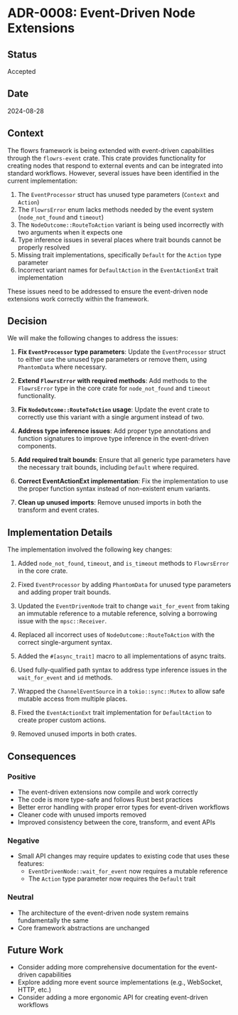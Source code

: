 # ADR-0008: Event-Driven Node Extensions

## Status

Accepted

## Date

2024-08-28

## Context

The flowrs framework is being extended with event-driven capabilities through the `flowrs-event` crate. This crate provides functionality for creating nodes that respond to external events and can be integrated into standard workflows. However, several issues have been identified in the current implementation:

1. The `EventProcessor` struct has unused type parameters (`Context` and `Action`)
2. The `FlowrsError` enum lacks methods needed by the event system (`node_not_found` and `timeout`)
3. The `NodeOutcome::RouteToAction` variant is being used incorrectly with two arguments when it expects one
4. Type inference issues in several places where trait bounds cannot be properly resolved
5. Missing trait implementations, specifically `Default` for the `Action` type parameter
6. Incorrect variant names for `DefaultAction` in the `EventActionExt` trait implementation

These issues need to be addressed to ensure the event-driven node extensions work correctly within the framework.

## Decision

We will make the following changes to address the issues:

1. **Fix `EventProcessor` type parameters**: Update the `EventProcessor` struct to either use the unused type parameters or remove them, using `PhantomData` where necessary.

2. **Extend `FlowrsError` with required methods**: Add methods to the `FlowrsError` type in the core crate for `node_not_found` and `timeout` functionality.

3. **Fix `NodeOutcome::RouteToAction` usage**: Update the event crate to correctly use this variant with a single argument instead of two.

4. **Address type inference issues**: Add proper type annotations and function signatures to improve type inference in the event-driven components.

5. **Add required trait bounds**: Ensure that all generic type parameters have the necessary trait bounds, including `Default` where required.

6. **Correct EventActionExt implementation**: Fix the implementation to use the proper function syntax instead of non-existent enum variants.

7. **Clean up unused imports**: Remove unused imports in both the transform and event crates.

## Implementation Details

The implementation involved the following key changes:

1. Added `node_not_found`, `timeout`, and `is_timeout` methods to `FlowrsError` in the core crate.

2. Fixed `EventProcessor` by adding `PhantomData` for unused type parameters and adding proper trait bounds.

3. Updated the `EventDrivenNode` trait to change `wait_for_event` from taking an immutable reference to a mutable reference, solving a borrowing issue with the `mpsc::Receiver`.

4. Replaced all incorrect uses of `NodeOutcome::RouteToAction` with the correct single-argument syntax.

5. Added the `#[async_trait]` macro to all implementations of async traits.

6. Used fully-qualified path syntax to address type inference issues in the `wait_for_event` and `id` methods.

7. Wrapped the `ChannelEventSource` in a `tokio::sync::Mutex` to allow safe mutable access from multiple places.

8. Fixed the `EventActionExt` trait implementation for `DefaultAction` to create proper custom actions.

9. Removed unused imports in both crates.

## Consequences

### Positive

- The event-driven extensions now compile and work correctly
- The code is more type-safe and follows Rust best practices
- Better error handling with proper error types for event-driven workflows
- Cleaner code with unused imports removed
- Improved consistency between the core, transform, and event APIs

### Negative

- Small API changes may require updates to existing code that uses these features:
  - `EventDrivenNode::wait_for_event` now requires a mutable reference
  - The `Action` type parameter now requires the `Default` trait

### Neutral

- The architecture of the event-driven node system remains fundamentally the same
- Core framework abstractions are unchanged

## Future Work

- Consider adding more comprehensive documentation for the event-driven capabilities
- Explore adding more event source implementations (e.g., WebSocket, HTTP, etc.)
- Consider adding a more ergonomic API for creating event-driven workflows
